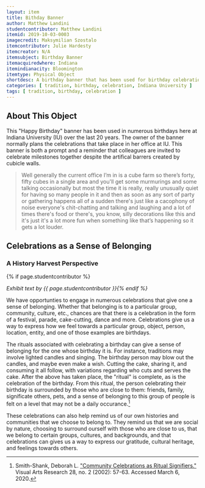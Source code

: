 ```yaml
---
layout: item
title: Bithday Banner
author: Matthew Landini
studentcontributor: Matthew Landini 
itemid: 2019-10-03-0003
imagecredit: Maksymilian Szostalo
itemcontributor: Julie Hardesty
itemcreator: N/A
itemsubject: Birthday Banner
itemacquiredwhere: Indiana
itemindianacity: Bloomington
itemtype: Physical Object
shortdesc: A birthday banner that has been used for birthday celebrations over the last 20 years.
categories: [ tradition, birthday, celebration, Indiana University ]
tags: [ tradition, birthday, celebration ]
---
```

## About This Object

This "Happy Birthday" banner has been used in numerous birthdays here at Indiana University (IU) over the last 20 years. The owner of the banner normally plans the celebrations that take place in her office at IU.  This banner is both a prompt and a reminder that colleagues are invited to celebrate milestones together despite the artifical barrers created by cubicle walls.  

>Well generally the current office I’m in is a cube farm so there’s forty, fifty cubes in a single area and you'll get some murmurings and some talking occasionally but most the time it is really, really unusually quiet for having so many people in it and then as soon as any sort of party or gathering happens all of a sudden there's just like a cacophony of noise everyone's chit-chatting and talking and laughing and a lot of times there's food or there's, you know, silly decorations like this and it's just it's a lot more fun when something like that’s happening so it gets a lot louder.

## Celebrations as a Sense of Belonging
### A History Harvest Perspective
{% if page.studentcontributor %}

*Exhibit text by {{ page.studentcontributor }}{% endif %}*

We have opportunties to engage in numerous celebrations that give one a sense of belonging. Whether that belonging is to a particular group, community, culture, etc., chances are that there is a celebration in the form of a festival, parade, cake-cutting, dance and more. Celebrations give us a way to express how we feel towards a particular group, object, person, location, entity, and one of those examples are birthdays.

The rituals associated with celebrating a birthday can give a sense of belonging for the one whose birthday it is. For instance, traditions may involve lighted candles and singing. The birthday person may blow out the candles, and maybe even make a wish. Cutting the cake, sharing it, and consuming it all follow, with variations regarding who cuts and serves the cake. After the above has taken place, the "ritual" is complete, as is the celebration of the birthday. From this ritual, the person celebrating their birthday is surrounded by those who are close to them: friends, family, significate others, pets, and a sense of belonging to this group of people is felt on a level that may not be a daily occurance.[^1]

These celebrations can also help remind us of our own histories and communities that we choose to belong to. They remind us that we are social by nature, choosing to surround ourself with those who are close to us, that we belong to certain groups, cultures, and backgrounds, and that celebrations can gives us a way to express our gratitude, cultural heritage, and feelings towards others.

[^1]: Smith-Shank, Deborah L. ["Community Celebrations as Ritual Signifiers."](https://www.jstor.org/stable/20716064) Visual Arts Research 28, no. 2 (2002): 57-63. Accessed March 6, 2020.
